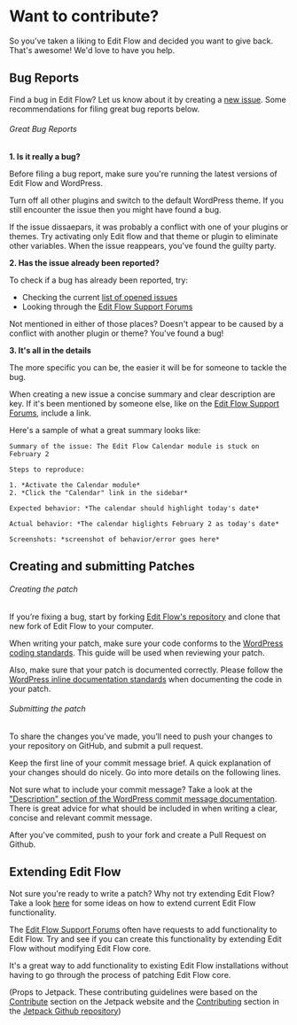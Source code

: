 # Want to contribute?

So you’ve taken a liking to Edit Flow and decided you want to give back. That's awesome! We'd love to have you help.

Bug Reports
------

Find a bug in Edit Flow? Let us know about it by creating a [new issue](https://github.com/Automattic/Edit-Flow/issues). Some recommendations for filing great bug reports below.

###### Great Bug Reports

**1. Is it really a bug?**

Before filing a bug report, make sure you're running the latest versions of Edit Flow and WordPress. 

Turn off all other plugins and switch to the default WordPress theme. If you still encounter the issue then you might have found a bug.

If the issue dissaepars, it was probably a conflict with one of your plugins or themes. Try activating only Edit flow and that theme or plugin to eliminate other variables. When the issue reappears, you've found the guilty party.

**2. Has the issue already been reported?**

To check if a bug has already been reported, try:
 * Checking the current [list of opened issues](https://github.com/Automattic/Edit-Flow/issues?q=is%3Aopen)
 * Looking through the [Edit Flow Support Forums](https://wordpress.org/support/plugin/edit-flow)

Not mentioned in either of those places? Doesn't appear to be caused by a conflict with another plugin or theme? You've found a bug!

**3. It's all in the details**

The more specific you can be, the easier it will be for someone to tackle the bug. 

When creating a new issue a concise summary and clear description are key. If it's been mentioned by someone else, like on the [Edit Flow Support Forums](https://wordpress.org/support/plugin/edit-flow), include a link.

Here's a sample of what a great summary looks like:

	Summary of the issue: The Edit Flow Calendar module is stuck on February 2

	Steps to reproduce:

	1. *Activate the Calendar module*
	2. *Click the "Calendar" link in the sidebar*

	Expected behavior: *The calendar should highlight today's date*

	Actual behavior: *The calendar higlights February 2 as today's date*

	Screenshots: *screenshot of behavior/error goes here*

Creating and submitting Patches
------

###### Creating the patch

If you’re fixing a bug, start by forking [Edit Flow's repository](https://github.com/Automattic/Edit-Flow/i) and clone that new fork of Edit Flow to your computer. 

When writing your patch, make sure your code conforms to the [WordPress coding standards](https://make.wordpress.org/core/handbook/best-practices/coding-standards/#language-specific-standards). This guide will be used when reviewing your patch.

Also, make sure that your patch is documented correctly. Please follow the [WordPress inline documentation standards](https://make.wordpress.org/core/handbook/best-practices/inline-documentation-standards/#language-specific-standards) when documenting the code in your patch.

###### Submitting the patch

To share the changes you’ve made, you’ll need to push your changes to your repository on GitHub, and submit a pull request.

Keep the first line of your commit message brief. A quick explanation of your changes should do nicely. Go into more details on the following lines.

Not sure what to include your commit message? Take a look at the ["Description" section of the WordPress commit message documentation](https://make.wordpress.org/core/handbook/best-practices/commit-messages/#description). There is great advice for what should be included in when writing a clear, concise and relevant commit message.

After you've commited, push to your fork and create a Pull Request on Github.

Extending Edit Flow
------

Not sure you're ready to write a patch? Why not try extending Edit Flow? Take a look [here](http://editflow.org/extend/) for some ideas on how to extend current Edit Flow functionality.

The [Edit Flow Support Forums](https://wordpress.org/support/plugin/edit-flow) often have requests to add functionality to Edit Flow. Try and see if you can create this functionality by extending Edit Flow without modifying Edit Flow core. 

It's a great way to add functionality to existing Edit Flow installations without having to go through the process of patching Edit Flow core.

(Props to Jetpack. These contributing guidelines were based on the [Contribute](https://jetpack.com/contribute/#contribute) section on the Jetpack website and the [Contributing](https://github.com/Automattic/jetpack/blob/master/.github/CONTRIBUTING.md) section in the [Jetpack Github repository](https://github.com/Automattic/jetpack/))